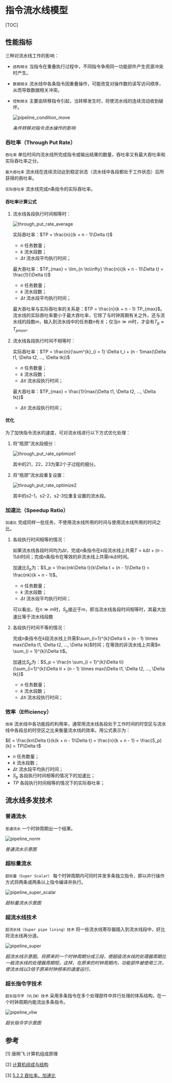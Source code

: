 # 指令流水线模型

[TOC]



## 性能指标

三种对流水线工作的影响：

- `结构相关` 当指令在重叠执行过程中，不同指令争用同一功能部件产生资源冲突时产生。

- `数据相关` 流水线中各条指令因重叠操作，可能改变对操作数的读写访问顺序，从而导致数据相关冲突。

- `控制相关` 主要由转移指令引起，当转移发生时，将使流水线的连续流动收到破坏。

  ![pipeline_condition_move](res/pipeline_condition_move.png)

  *条件转移对指令流水操作的影响*

### 吞吐率（Through Put Rate）

`吞吐率` 单位时间内流水线所完成指令或输出结果的数量，吞吐率又有最大吞吐率和实际吞吐率之分。

`最大吞吐率` 流水线在连续流动达到稳定状态（流水线中各段都处于工作状态）后所获得的吞吐率。

`实际吞吐率` 流水线完成$n$条指令的实际吞吐率。

#### 吞吐率计算公式

1. 流水线各段执行时间相等时：

   ![through_put_rate_average](res/through_put_rate_average.jpg)

   实际吞吐率：$TP = \frac{n}{(k + n - 1)\Delta t}$

   - $n$ 任务数量；
   - $k$ 流水段数；
   - $\Delta t$ 流水段平均执行时间；

   最大吞吐率：$TP_{max} = \lim_{n \to\infty} \frac{n}{(k + n - 1)\Delta t} = \frac{1}{\Delta t}$

   - $n$ 任务数量；
   - $k$ 流水段数；
   - $\Delta t$ 流水段平均执行时间；

   最大吞吐率与实际吞吐率的关系是：$TP = \frac{n}{k + n - 1} TP_{max}$。流水线的实际吞吐率要小于最大吞吐率，它除了与时钟周期有关之外，还与流水线的段数$m$，输入到流水线中的任务数$n$有关；仅当$n \gg m$时，才会有$T_p \approx T_{pmax}$。

2. 流水线各段执行时间不相等时：

   实际吞吐率：$TP = \frac{n}{\sum^{k}_{i = 1} \Delta t_i + (n - 1)max(\Delta t1, \Delta t2, ..., \Delta tk)}$

   - $n$ 任务数量；
   - $k$ 流水段数；
   - $\Delta ti$ 流水段执行时间；

   最大吞吐率：$TP_{max} = \frac{1}{max(\Delta t1, \Delta t2, ..., \Delta tk)}$

   - $\Delta ti$ 流水段执行时间；

#### 优化

为了加快指令流水的速度，可对流水线进行以下方式优化处理：

1. 将“瓶颈”流水段细分：

   ![through_put_rate_optimize1](res/through_put_rate_optimize1.jpg)

   其中的21，22，23为第2个子过程的细分。

2. 将“瓶颈”流水段重复设置：

   ![through_put_rate_optimize2](res/through_put_rate_optimize2.jpg)

   其中的s2-1，s2-2，s2-3位重复设置的流水段。

### 加速比（Speedup Ratio）

`加速比` 完成同样一批任务，不使用流水线所用的时间与使用流水线所用的时间之比。

1. 各段执行时间相等的情况：

   如果流水线各段时间均为$\Delta t$，完成$n$条指令在$k$段流水线上共需$T = k \Delta t + (n - 1)\Delta t$时间；完成$n$条指令在等效的非流水线上共需$nk\Delta t$时间。

   加速比$S_p$为：$S_p = \frac{nk\Delta t}{k\Delta t + (n - 1)\Delta t} = \frac{nk}{k + n - 1}$。

   - $n$ 任务数量；
   - $k$ 流水段数；
   - $\Delta t$ 流水段平均执行时间；

   可以看出，在$n \gg m$时，$S_p$接近于$m$，即当流水线各段时间相等时，其最大加速比等于流水线段数

2. 各段执行时间不等的情况：

   完成$n$条指令在$k$段流水线上共需$\sum_{i=1}^{k}\Delta ti + (n - 1) \times max(\Delta t1, \Delta t2, ..., \Delta tk)$时间；在等效的非流水线上共需$n \sum_{i = 1}^{k}\Delta ti$。

   加速比$S_p$为：$S_p = \frac{n \sum_{i = 1}^{k}\Delta ti}{\sum_{i=1}^{k}\Delta ti + (n - 1) \times max(\Delta t1, \Delta t2, ..., \Delta tk)}$

   - $n$ 任务数量；
   - $k$ 流水段数；
   - $\Delta ti$ 流水段执行时间；

### 效率（Efficiency）

`效率` 流水线中各功能段的利用率，通常用流水线各段处于工作时间的时空区与流水线中各段总的时空区之比来衡量流水线的效率。用公式表示为：

$E = \frac{kn\Delta t}{k(k + n - 1)\Delta t} = \frac{n}{k + n - 1} = \frac{S_p}{k} = TP\Delta t$

- $n$ 任务数量；
- $k$ 流水段数；
- $\Delta t$ 流水段平均执行时间；
- $S_p$ 各段执行时间相等的情况下的加速比；
- $TP$ 各段执行时间相等的情况下的实际吞吐率；



## 流水线多发技术

### 普通流水

`普通流水` 一个时钟周期出一个结果。

![pipeline_norm](res/pipeline_norm.png)

*普通流水示意图*

### 超标量流水

`超标量（Super Scalar）` 每个时钟周期内可同时并发多条独立指令，即以并行操作方式将两条或两条以上指令编译并执行。

![pipeline_super_scalar](res/pipeline_super_scalar.png)

*超标量流水示意图*

### 超流水线技术

`超流水线（Super pipe lining）技术` 将一些流水线寄存器插入到流水线段中，好比将流水线再分道。

![pipeline_super](res/pipeline_super.png)

*超流水线示意图。将原来的一个时钟周期分成三段，使超级流水线的处理器周期比一般流水线的处理器周期短，这样，在原来的时钟周期内，功能部件被使用三次，使流水线以3倍于原来时钟频率的速度运行。*

### 超长指令字技术

`超长指令字（VLIW）技术` 采用多条指令在多个处理部件中并行处理的体系结构，在一个时钟周期内能流出多条指令。

![pipeline_vliw](res/pipeline_vliw.png)

*超长指令字示意图*



## 参考

[1] 唐朔飞.计算机组成原理

[2] [计算机组成与结构](http://staff.ustc.edu.cn/~hdrq/jsjzcyl/text/chapter8/sec3/part1/index1.htm)

[3] [5.2.2 吞吐率、加速比](http://kjwy.5any.com/jsjxtjg/content/cl/jsjxtjg-kcjj-050202.htm)
